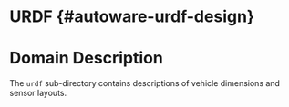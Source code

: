URDF {#autoware-urdf-design}
====

# Domain Description

The `urdf` sub-directory contains descriptions of vehicle dimensions and sensor layouts.
